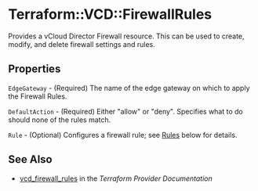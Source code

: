 # Terraform::VCD::FirewallRules

Provides a vCloud Director Firewall resource. This can be used to create,
modify, and delete firewall settings and rules.

## Properties

`EdgeGateway` - (Required) The name of the edge gateway on which to apply the Firewall Rules.

`DefaultAction` - (Required) Either "allow" or "deny". Specifies what to do should none of the rules match.

`Rule` - (Optional) Configures a firewall rule; see [Rules](#rules) below for details.


## See Also

* [vcd_firewall_rules](https://www.terraform.io/docs/providers/vcd/r/firewall_rules.html) in the _Terraform Provider Documentation_
